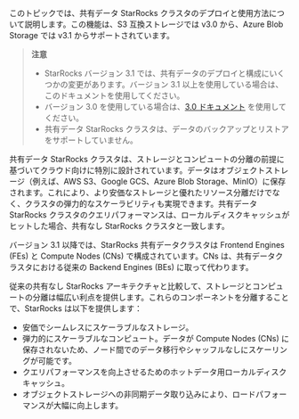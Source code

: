 このトピックでは、共有データ StarRocks クラスタのデプロイと使用方法について説明します。この機能は、S3 互換ストレージでは v3.0 から、Azure Blob Storage では v3.1 からサポートされています。

> **注意**
>
> - StarRocks バージョン 3.1 では、共有データのデプロイと構成にいくつかの変更があります。バージョン 3.1 以上を使用している場合は、このドキュメントを使用してください。
> - バージョン 3.0 を使用している場合は、[3.0 ドキュメント](https://docs.starrocks.io/docs/3.0/deployment/deploy_shared_data/) を使用してください。
> - 共有データ StarRocks クラスタは、データのバックアップとリストアをサポートしていません。

共有データ StarRocks クラスタは、ストレージとコンピュートの分離の前提に基づいてクラウド向けに特別に設計されています。データはオブジェクトストレージ（例えば、AWS S3、Google GCS、Azure Blob Storage、MinIO）に保存されます。これにより、より安価なストレージと優れたリソース分離だけでなく、クラスタの弾力的なスケーラビリティも実現できます。共有データ StarRocks クラスタのクエリパフォーマンスは、ローカルディスクキャッシュがヒットした場合、共有なし StarRocks クラスタと一致します。

バージョン 3.1 以降では、StarRocks 共有データクラスタは Frontend Engines (FEs) と Compute Nodes (CNs) で構成されています。CNs は、共有データクラスタにおける従来の Backend Engines (BEs) に取って代わります。

従来の共有なし StarRocks アーキテクチャと比較して、ストレージとコンピュートの分離は幅広い利点を提供します。これらのコンポーネントを分離することで、StarRocks は以下を提供します：

- 安価でシームレスにスケーラブルなストレージ。
- 弾力的にスケーラブルなコンピュート。データが Compute Nodes (CNs) に保存されないため、ノード間でのデータ移行やシャッフルなしにスケーリングが可能です。
- クエリパフォーマンスを向上させるためのホットデータ用ローカルディスクキャッシュ。
- オブジェクトストレージへの非同期データ取り込みにより、ロードパフォーマンスが大幅に向上します。